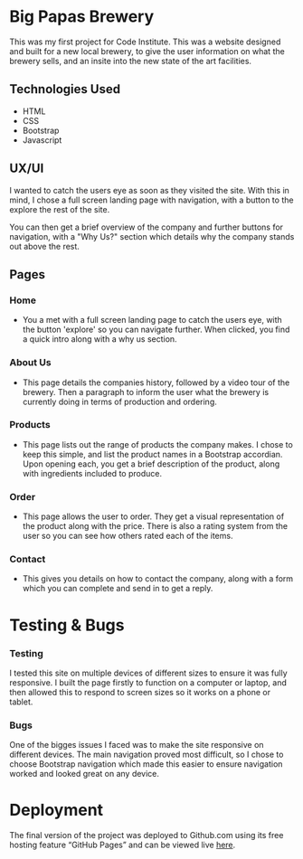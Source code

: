 # Big Papas Brewery

This was my first project for Code Institute. This was a website designed and built for a new local brewery, to give the user information on what the brewery sells, and an insite into the new state of the art facilities.

## Technologies Used

* HTML
* CSS
* Bootstrap
* Javascript

## UX/UI

I wanted to catch the users eye as soon as they visited the site. With this in mind, I chose a full screen landing page with navigation, with a button to the explore the rest of the site.

You can then get a brief overview of the company and further buttons for navigation, with a "Why Us?" section which details why the company stands out above the rest.

## Pages

### Home
  * You a met with a full screen landing page to catch the users eye, with the button 'explore' so you can navigate further. When clicked, you find a quick intro along with a why us section.

### About Us
  * This page details the companies history, followed by a video tour of the brewery. Then a paragraph to inform the user what the brewery is currently doing in terms of production and ordering.
  
### Products
  * This page lists out the range of products the company makes. I chose to keep this simple, and list the product names in a Bootstrap accordian. Upon opening each, you get a brief description of the product, along with ingredients included to produce.
  
### Order
  * This page allows the user to order. They get a visual representation of the product along with the price. There is also a rating system from the user so you can see how others rated each of the items.
  
### Contact
  * This gives you details on how to contact the company, along with a form which you can complete and send in to get a reply.

# Testing & Bugs

### Testing

I tested this site on multiple devices of different sizes to ensure it was fully responsive. I built the page firstly to function on a computer or laptop, and then allowed this to respond to screen sizes so it works on a phone or tablet.

### Bugs

One of the bigges issues I faced was to make the site responsive on different devices. The main navigation proved most difficult, so I chose to choose Bootstrap navigation which made this easier to ensure navigation worked and looked great on any device.

# Deployment

The final version of the project was deployed to Github.com using its free hosting feature “GitHub Pages” and can be viewed live [here](https://horne-d.github.io/big-papas-brewery/index.html).
